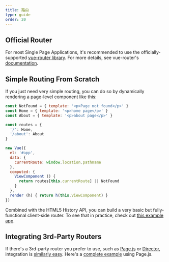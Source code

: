 ```yaml
---
title: 路由
type: guide
order: 20
---
```


## Official Router

For most Single Page Applications, it's recommended to use the officially-supported [vue-router library](https://github.com/vuejs/vue-router). For more details, see vue-router's [documentation](http://vuejs.github.io/vue-router/).

## Simple Routing From Scratch

If you just need very simple routing, you can do so by dynamically rendering a page-level component like this:

``` js
const NotFound = { template: '<p>Page not found</p>' }
const Home = { template: '<p>home page</p>' }
const About = { template: '<p>about page</p>' }

const routes = {
  '/': Home,
  '/about': About
}

new Vue({
  el: '#app',
  data: {
    currentRoute: window.location.pathname
  },
  computed: {
    ViewComponent () {
      return routes[this.currentRoute] || NotFound
    }
  },
  render (h) { return h(this.ViewComponent) }
})
```

Combined with the HTML5 History API, you can build a very basic but fully-functional client-side router. To see that in practice, check out [this example app](https://github.com/chrisvfritz/vue-2.0-simple-routing-example).

## Integrating 3rd-Party Routers

If there's a 3rd-party router you prefer to use, such as [Page.js](https://github.com/visionmedia/page.js) or [Director](https://github.com/flatiron/director), integration is [similarly easy](https://github.com/chrisvfritz/vue-2.0-simple-routing-example/compare/master...pagejs). Here's a [complete example](https://github.com/chrisvfritz/vue-2.0-simple-routing-example/tree/pagejs) using Page.js.
